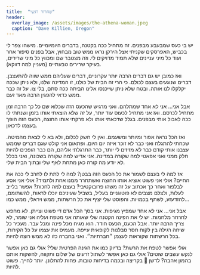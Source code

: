 ```yaml
---
title:  "שחרור רגשי"
header:
  overlay_image: /assets/images/the-athena-woman.jpeg
  caption: "Dave Killien, Oregon"
---
```

<!--more-->
יש בי כעס שמבעבע מבפנים. זה מתחיל ככה בקטנה, בדברים היומיומיים.
מישהו צפר לי בכביש, האפרסקים שקניתי אצל הירקן נראו ממש טוב מבחוץ, אבל בפנים סיפור אחר
ועוד כל מיני עניינים שלא תמיד מדויקים לי.
וזה מצטבר שם ומכווץ כל מיני שרירים, בעיקר שרירים טבעתיים (מעניין למה דווקא).

ואז כמובן יש גם דברים הרבה יותר עקרוניים, דברים שעליהם ממש שווה להתעצבן.
דברים שנוגעים בעצם לכולם. כי הרי זה הבית של כולנו, זו המדינה שלנו, ולא ניתן שככה יקלקלו לנו אותה.
ובטח שלא ניתן שייכנסו אלינו הביתה ככה סתם, בלי צו. על זה כבר ממש כדאי להפגין הרבה מאד זעם.

אבל אני... אני לא אחד שמתלהם. ואני מרגיש שהכעס הזה שכלוא שם כל כך הרבה זמן מתחיל לכרסם.
ואז אני מתחיל לכעוס עוד יותר, על זה שלא הוצאתי אותו בזמן ושנתתי לו ככה לאכול אותי מבפנים.
בגלל שדכאתי אותו ולא פרקתי אותו החוצה, הכעס הזה הופך בעצמו לדכאון.

ואז הכל נראה אפור ומיותר ומשעמם. ואין לי חשק לכלום, ולא בא לי לצאת מהמיטה.
שכחתי להתגלח ואני כבר לא זוכר איזה יום היום.
ופתאום אני קולט שגם דברים שממש עצבנו אותי קודם כבר לא מזיזים לי יותר,
כבר התרגלתי אליהם, הם כבר הופכים להיות חלק ממני ואני אפאטי למה שקורה במדינה.
אני אדיש למה שקורה בשכונה, ואני בכלל לא יודע מה קורה כאן מתחת לאף שלי ובתוך הבית שלי.

אז למה לי בעצם לשמור את כל הכעס הזה בבטן? למה לי לתת לו לחרב לי ככה את החיים?
אולי אני פשוט אוציא אותו החוצה ואשתחרר ממנו אחת ולתמיד?
אולי אני אסע לבלפור ואחר כך אכתוב על זה משהו פרובוקטיבי?
בעצם למה לחכות? אפשר בלייב לעלות, ולצלם מצבים לא פוטוגניים בעליל, בשביל שעיניכם יוכלו לראות,
להשתומם, להזדעזע, לשתף בכמויות.
והפוסט שלי יציף את כל הרשתות, ממש ויראלי, ממש כמו...

אבל אני... אני לא אחד שמפיץ מגיפות. אני בסך הכל אדם די פשוט וצייתן. לא מחפש לחרחר מלחמות.
יש לי את הפינה הקטנה שלי שאותה אני מטפח ועליה אני שומר, לא צריך הרבה יותר.
אבל הכעס, הכעס חודר. הוא מגיח מכל פינה ומכל עבר.
מעכיר כל שיחה רגילה בין לקוח חסר סבלנות לקופאית עייפה.
מעמיס את עצמו על כל הקירות, בכל הרשתות שקוראות לעצמן ״חברתיות״. ואני בחברה כזו לא ממש רוצה להיות.

אולי אפשר לטפח את הרשת? בדיוק כמו את הגינה הפרטית שלי? אולי גם כאן אפשר לנקש עשבים שוטים?
אולי גם כאן אפשר לשתול זרעים של שלום ותקווה, להשקות אותם בהמון אהבה?
לדשן 💩 בקריצה ובכמה בדיחות טובות. פחות להתלונן. יותר לחייך. פשוט להיות.